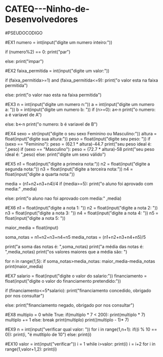 # CATEQ---Ninho-de-Desenvolvedores

#PSEUDOCODIGO

#EX1
numero = int(input("digite um numero inteiro:"))

if (numero%2) == 0:
    print("par")
    
else:
    print("impar")
    
#EX2
faixa_permitida = int(input("digite um valor:"))

if (faixa_permitida>=1) and (faixa_permitida<=9):
    print("o valor esta na faixa permitida")

else:
    print("o valor nao esta na faixa permitida")
    
#EX3
n = int(input("digite um numero n:"))
a = int(input("digite um numero a: "))
b = int(input("digite um numero b: "))
if (n>=0):
    a<-n
    print("o numero: a é variavel de A")

else:
    b<-n
    print("o numero: b  é variavel de B")
    
#EX4
sexo = str(input("digite o seu sexo Feminino ou Masculino:"))
altura = float(input("digite sua altura:"))
peso = float(input("digite seu peso: "))
if (sexo == "Feminino"):
    peso = (62.1 * altura)-44.7
    print("seu peso ideal é: ",peso)
if (sexo == "Masculino"):
    peso = (72.7 * altura)-58
    print("seu peso ideal é: ",peso)
else:
    print("digite um sexo válido")

#EX5
n1 = float(input("digite a primeira nota:"))
n2 = float(input("digite a segunda nota:"))
n3 = float(input("digite a terceira nota:"))
n4 = float(input("digite a quarta nota:"))

media = (n1+n2+n3+n4)/4
if (media>=5):
    print("o aluno foi aprovado com media:" ,media)

else:
    print("o aluno nao foi aprovado com media:" ,media)
    
#EX6
n1 = float(input("digite a nota 1: "))
n2 = float(input("digite a nota 2: "))
n3 = float(input("digite a nota 3: "))
n4 = float(input("digite a nota 4: "))
n5 = float(input("digite a nota 5: "))

maior_media = float(input)

soma_notas = n1+n2+n3+n4+n5
media_notas = (n1+n2+n3+n4+n5)/5

print("a soma das notas é: ",soma_notas)
print("a média das notas é: ",media_notas)
print("os valores maiores que a média são: ")

for n in range(1,5):
    if soma_notas>media_notas:
        maior_media-media_notas
        print(maior_media)

#EX7
salario = float(input("digite o valor do salario:"))
financiamento = float(input("digite o valor do financiamento pretendido:"))

if (financiamento<=5*salario):
    print("financiamento concedido, obrigado por nos consultar")

else:
    print("financiamento negado, obrigado por nos consultar")
    
#EX8
multiplo = 0
while True:
    if(multiplo * 7 < 200):
        print(multiplo * 7)
        multiplo += 1
    else:
        break
print(multiplo)
print((multiplo - 1)* 7)

#EX9
n = int(input("verificar qual valor: "))
for i in range(1,n+1):
    if((i % 10 == 0)):
        print(i, "é mutltiplo de 10")
    else:
        print(i)
   
#EX10
valor = int(input("verificar"))
i = 1
while i>valor:
    print(i)
    i = i+2
for i in range(1,valor+1,2):
    print(i)

